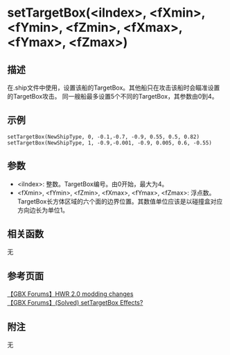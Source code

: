 # setTargetBox(&lt;iIndex&gt;, &lt;fXmin&gt;, &lt;fYmin&gt;, &lt;fZmin&gt;, &lt;fXmax&gt;, &lt;fYmax&gt;, &lt;fZmax&gt;) #

## 描述 ##
在.ship文件中使用，设置该船的TargetBox。其他船只在攻击该船时会瞄准设置的TargetBox攻击。
同一艘船最多设置5个不同的TargetBox，其<iIndex>参数由0到4。

## 示例 ##
	setTargetBox(NewShipType, 0, -0.1,-0.7, -0.9, 0.55, 0.5, 0.82)
	setTargetBox(NewShipType, 1, -0.9,-0.001, -0.9, 0.005, 0.6, -0.55)
## 参数 ##
- &lt;iIndex&gt;: 整数。TargetBox编号。由0开始，最大为4。
- &lt;fXmin&gt;, &lt;fYmin&gt;, &lt;fZmin&gt;, &lt;fXmax&gt;, &lt;fYmax&gt;, &lt;fZmax&gt;: 浮点数。TargetBox长方体区域的六个面的边界位置。其数值单位应该是以碰撞盒对应方向边长为单位1。

## 相关函数 ##
无

## 参考页面 ##
[【GBX Forums】HWR 2.0 modding changes](https://forums.gearboxsoftware.com/t/hwr-2-0-modding-changes/1501768/4)</br>
[【GBX Forums】(Solved) setTargetBox Effects?](https://forums.gearboxsoftware.com/t/solved-settargetbox-effects/1550968)

## 附注 ##
无
